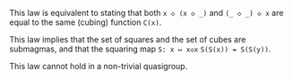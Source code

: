 This law is equivalent to stating that both `x ◇ (x ◇ _)` and `(_ ◇ _) ◇ x` are equal to the same (cubing) function `C(x)`.

This law implies that the set of squares and the set of cubes are submagmas, and that the squaring map `S: x ↦ x◇x`  `S(S(x)) = S(S(y))`.

This law cannot hold in a non-trivial quasigroup.
